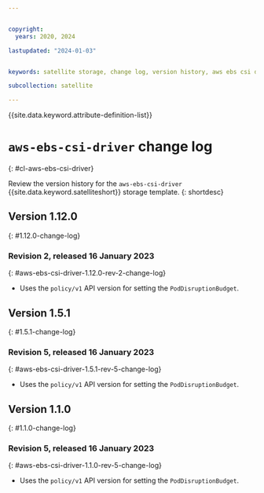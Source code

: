 ```yaml
---


copyright:
  years: 2020, 2024

lastupdated: "2024-01-03"


keywords: satellite storage, change log, version history, aws ebs csi driver

subcollection: satellite

---
```


{{site.data.keyword.attribute-definition-list}}

# `aws-ebs-csi-driver` change log
{: #cl-aws-ebs-csi-driver}

Review the version history for the `aws-ebs-csi-driver` {{site.data.keyword.satelliteshort}} storage template.
{: shortdesc}

## Version 1.12.0
{: #1.12.0-change-log}


### Revision 2, released 16 January 2023
{: #aws-ebs-csi-driver-1.12.0-rev-2-change-log}


- Uses the `policy/v1` API version for setting the `PodDisruptionBudget`. 


## Version 1.5.1
{: #1.5.1-change-log}


### Revision 5, released 16 January 2023
{: #aws-ebs-csi-driver-1.5.1-rev-5-change-log}


- Uses the `policy/v1` API version for setting the `PodDisruptionBudget`. 


## Version 1.1.0
{: #1.1.0-change-log}


### Revision 5, released 16 January 2023
{: #aws-ebs-csi-driver-1.1.0-rev-5-change-log}


- Uses the `policy/v1` API version for setting the `PodDisruptionBudget`. 


